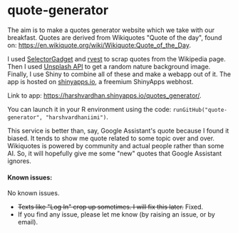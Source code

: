 # quote-generator
The aim is to make a quotes generator website which we take with our breakfast. Quotes are derived from Wikiquotes "Quote of the day", found on: https://en.wikiquote.org/wiki/Wikiquote:Quote_of_the_Day.

I used [SelectorGadget](https://selectorgadget.com/) and [rvest](https://blog.rstudio.com/2014/11/24/rvest-easy-web-scraping-with-r/#:~:text=rvest%20is%20new%20package%20that,of%20simple%2C%20easily%20understood%20pieces.) to scrap quotes from the Wikipedia page. Then I used [Unsplash API](https://source.unsplash.com/) to get a random nature background image. Finally, I use Shiny to combine all of these and make a webapp out of it. The app is hosted on [shinyapps.io](https://www.shinyapps.io/), a freemium ShinyApps webhost.

Link to app: https://harshvardhan.shinyapps.io/quotes_generator/.

You can launch it in your R environment using the code: `runGitHub("quote-generator", "harshvardhaniimi")`.

This service is better than, say, Google Assistant's quote because I found it biased. It tends to show me quote related to some topic over and over. Wikiquotes is powered by community and actual people rather than some AI. So, it will hopefully give me some "new" quotes that Google Assistant ignores.


#### Known issues: 
No known issues.
- ~~Texts like "Log In" crop up sometimes. I will fix this later.~~ Fixed.
- If you find any issue, please let me know (by raising an issue, or by email).
